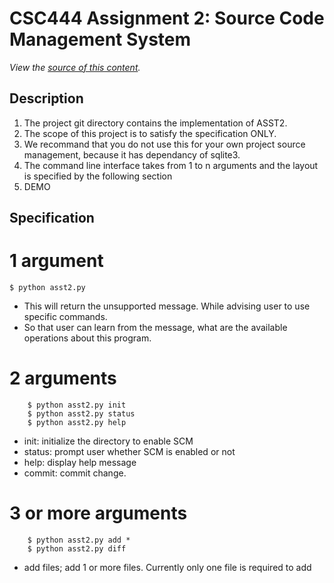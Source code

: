 CSC444 Assignment 2: Source Code Management System
==============
*View the [source of this content](http://github.com/zhwzh308/csc444asst2).*

Description
-------------------------
1. The project git directory contains the implementation of ASST2.
2. The scope of this project is to satisfy the specification ONLY.
3. We recommand that you do not use this for your own project source management, because it has dependancy of sqlite3.
4. The command line interface takes from 1 to n arguments and the layout is specified by the following section
5. DEMO

Specification
-------------------------
# 1 argument
```$ python asst2.py```

- This will return the unsupported message. While advising user to use specific commands.
- So that user can learn from the message, what are the available operations about this program.

# 2 arguments
```
    $ python asst2.py init
    $ python asst2.py status
    $ python asst2.py help
```
- init: initialize the directory to enable SCM
- status: prompt user whether SCM is enabled or not
- help: display help message
- commit: commit change.

# 3 or more arguments
```
    $ python asst2.py add *
    $ python asst2.py diff
```
- add files; add 1 or more files. Currently only one file is required to add
